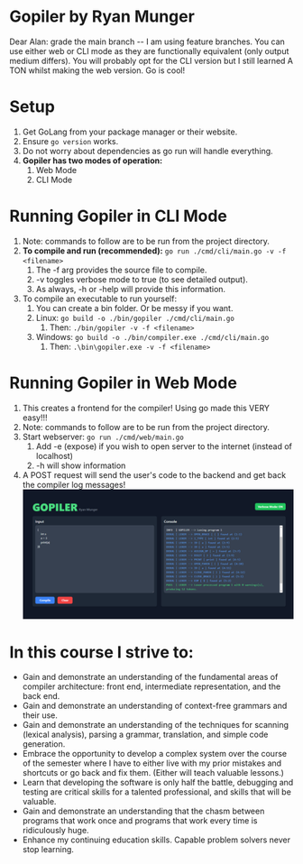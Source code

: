 # Gopiler by Ryan Munger

Dear Alan: grade the main branch -- I am using feature branches. You can use either web or CLI mode as they are functionally equivalent (only output medium differs). You will probably opt for the CLI version but I still learned A TON whilst making the web version. Go is cool!


# Setup
1. Get GoLang from your package manager or their website.
1. Ensure `go version` works.
1. Do not worry about dependencies as go run will handle everything.
1. **Gopiler has two modes of operation:**
   1. Web Mode
   2. CLI Mode

# Running Gopiler in CLI Mode
1. Note: commands to follow are to be run from the project directory.
2. **To compile and run (recommended):** `go run ./cmd/cli/main.go -v -f <filename>` 
    1. The -f arg provides the source file to compile.
    2. -v toggles verbose mode to true (to see detailed output).
    3. As always, -h or -help will provide this information.
3. To compile an executable to run yourself:
    1. You can create a bin folder. Or be messy if you want.
    2. Linux: `go build -o ./bin/gopiler ./cmd/cli/main.go`
        1. Then: `./bin/gopiler -v -f <filename>`
    3. Windows: `go build -o ./bin/compiler.exe ./cmd/cli/main.go`
        1. Then: `.\bin\gopiler.exe -v -f <filename>`

# Running Gopiler in Web Mode
1. This creates a frontend for the compiler! Using go made this VERY easy!!!
1. Note: commands to follow are to be run from the project directory.
2. Start webserver: `go run ./cmd/web/main.go`
   1. Add -e (expose) if you wish to open server to the internet (instead of localhost)
   2. -h will show information
3. A POST request will send the user's code to the backend and get back the compiler log messages!
![GUI](./Labs/images/gui.png)

# In this course I strive to:
* Gain and demonstrate an understanding of the fundamental areas of compiler
architecture: front end, intermediate representation, and the back end.
* Gain and demonstrate an understanding of context-free grammars and their use.
* Gain and demonstrate an understanding of the techniques for scanning (lexical
analysis), parsing a grammar, translation, and simple code generation.
* Embrace the opportunity to develop a complex system over the course of the
semester where I have to either live with my prior mistakes and shortcuts or go
back and fix them. (Either will teach valuable lessons.) 
* Learn that developing the software is only half the battle, debugging and testing are
critical skills for a talented professional, and skills that will be valuable. 
* Gain and demonstrate an understanding that the chasm between programs that
work once and programs that work every time is ridiculously huge.
* Enhance my continuing education skills. Capable problem solvers never stop
learning. 
